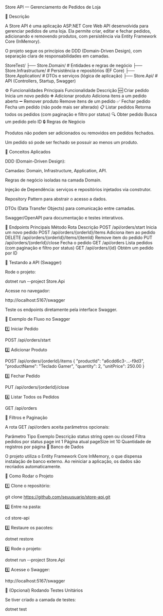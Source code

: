 Store API — Gerenciamento de Pedidos de Loja

📖 Descrição

A Store API é uma aplicação ASP.NET Core Web API desenvolvida para gerenciar pedidos de uma loja.
Ela permite criar, editar e fechar pedidos, adicionando e removendo produtos, com persistência via Entity Framework Core (InMemory).

O projeto segue os princípios de DDD (Domain-Driven Design), com separação clara de responsabilidades em camadas.

StoreTest/
 ├── Store.Domain/           # Entidades e regras de negócio
 ├── Store.Infrastructure/   # Persistência e repositórios (EF Core)
 ├── Store.Application/      # DTOs e serviços (lógica de aplicação)
 ├── Store.Api/              # API (Controllers, Startup, Swagger)

⚙️ Funcionalidades Principais
Funcionalidade	Descrição
🆕 Criar pedido	Inicia um novo pedido
➕ Adicionar produto	Adiciona itens a um pedido aberto
➖ Remover produto	Remove itens de um pedido
✅ Fechar pedido	Fecha um pedido (não pode mais ser alterado)
📋 Listar pedidos	Retorna todos os pedidos (com paginação e filtro por status)
🔍 Obter pedido	Busca um pedido pelo ID
🔒 Regras de Negócio

Produtos não podem ser adicionados ou removidos em pedidos fechados.

Um pedido só pode ser fechado se possuir ao menos um produto.

🧠 Conceitos Aplicados

DDD (Domain-Driven Design):

Camadas: Domain, Infrastructure, Application, API.

Regras de negócio isoladas na camada Domain.

Injeção de Dependência: serviços e repositórios injetados via construtor.

Repository Pattern para abstrair o acesso a dados.

DTOs (Data Transfer Objects) para comunicação entre camadas.

Swagger/OpenAPI para documentação e testes interativos.

🧰 Endpoints Principais
Método	Rota	Descrição
POST	/api/orders/start	Inicia um novo pedido
POST	/api/orders/{orderId}/items	Adiciona item ao pedido
DELETE	/api/orders/{orderId}/items/{itemId}	Remove item do pedido
PUT	/api/orders/{orderId}/close	Fecha o pedido
GET	/api/orders	Lista pedidos (com paginação e filtro por status)
GET	/api/orders/{id}	Obtém um pedido por ID

🧪 Testando a API (Swagger)

Rode o projeto:

dotnet run --project Store.Api


Acesse no navegador:

http://localhost:5167/swagger


Teste os endpoints diretamente pela interface Swagger.

🧾 Exemplo de Fluxo no Swagger

1️⃣ Iniciar Pedido

POST /api/orders/start


2️⃣ Adicionar Produto

POST /api/orders/{orderId}/items
{
  "productId": "a6cdd6c3-...-f9d3",
  "productName": "Teclado Gamer",
  "quantity": 2,
  "unitPrice": 250.00
}


3️⃣ Fechar Pedido

PUT /api/orders/{orderId}/close


4️⃣ Listar Todos os Pedidos

GET /api/orders

🧩 Filtros e Paginação

A rota GET /api/orders aceita parâmetros opcionais:

Parâmetro	Tipo	Exemplo	Descrição
status	string	open ou closed	Filtra pedidos por status
page	int	1	Página atual
pageSize	int	10	Quantidade de registros por página
🧱 Banco de Dados

O projeto utiliza o Entity Framework Core InMemory, o que dispensa instalação de banco externo.
Ao reiniciar a aplicação, os dados são recriados automaticamente.

🧰 Como Rodar o Projeto

1️⃣ Clone o repositório:

git clone https://github.com/seuusuario/store-api.git


2️⃣ Entre na pasta:

cd store-api


3️⃣ Restaure os pacotes:

dotnet restore


4️⃣ Rode o projeto:

dotnet run --project Store.Api


5️⃣ Acesse o Swagger:

http://localhost:5167/swagger

🧪 (Opcional) Rodando Testes Unitários

Se tiver criado a camada de testes:

dotnet test
